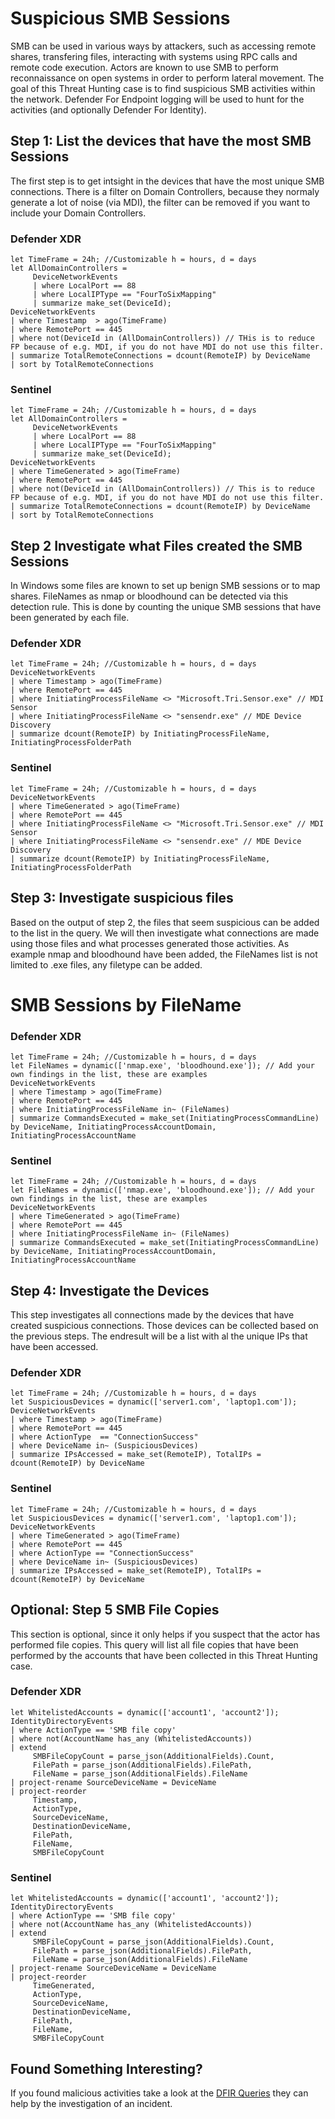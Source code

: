 # Suspicious SMB Sessions

SMB can be used in various ways by attackers, such as accessing remote shares, transfering files, interacting with systems using RPC calls and remote code execution. Actors are known to use SMB to perform reconnaissance on open systems in order to perform lateral movement. The goal of this Threat Hunting case is to find suspicious SMB activities within the network. Defender For Endpoint logging will be used to hunt for the activities (and optionally Defender For Identity). 

## Step 1: List the devices that have the most SMB Sessions

The first step is to get intsight in the devices that have the most unique SMB connections. There is a filter on Domain Controllers, because they normaly generate a lot of noise (via MDI), the filter can be removed if you want to include your Domain Controllers. 

### Defender XDR
```
let TimeFrame = 24h; //Customizable h = hours, d = days
let AllDomainControllers =
     DeviceNetworkEvents
     | where LocalPort == 88
     | where LocalIPType == "FourToSixMapping"
     | summarize make_set(DeviceId);
DeviceNetworkEvents
| where Timestamp  > ago(TimeFrame)
| where RemotePort == 445
| where not(DeviceId in (AllDomainControllers)) // THis is to reduce FP because of e.g. MDI, if you do not have MDI do not use this filter.
| summarize TotalRemoteConnections = dcount(RemoteIP) by DeviceName
| sort by TotalRemoteConnections
```
### Sentinel
```
let TimeFrame = 24h; //Customizable h = hours, d = days
let AllDomainControllers =
     DeviceNetworkEvents
     | where LocalPort == 88
     | where LocalIPType == "FourToSixMapping"
     | summarize make_set(DeviceId);
DeviceNetworkEvents
| where TimeGenerated > ago(TimeFrame)
| where RemotePort == 445
| where not(DeviceId in (AllDomainControllers)) // This is to reduce FP because of e.g. MDI, if you do not have MDI do not use this filter.
| summarize TotalRemoteConnections = dcount(RemoteIP) by DeviceName
| sort by TotalRemoteConnections
```

## Step 2 Investigate what Files created the SMB Sessions

In Windows some files are known to set up benign SMB sessions or to map shares. FileNames as nmap or bloodhound can be detected via this detection rule. This is done by counting the unique SMB sessions that have been generated by each file.

### Defender XDR
```
let TimeFrame = 24h; //Customizable h = hours, d = days
DeviceNetworkEvents
| where Timestamp > ago(TimeFrame)
| where RemotePort == 445
| where InitiatingProcessFileName <> "Microsoft.Tri.Sensor.exe" // MDI Sensor
| where InitiatingProcessFileName <> "sensendr.exe" // MDE Device Discovery
| summarize dcount(RemoteIP) by InitiatingProcessFileName, InitiatingProcessFolderPath
```
### Sentinel
```
let TimeFrame = 24h; //Customizable h = hours, d = days
DeviceNetworkEvents
| where TimeGenerated > ago(TimeFrame)
| where RemotePort == 445
| where InitiatingProcessFileName <> "Microsoft.Tri.Sensor.exe" // MDI Sensor
| where InitiatingProcessFileName <> "sensendr.exe" // MDE Device Discovery
| summarize dcount(RemoteIP) by InitiatingProcessFileName, InitiatingProcessFolderPath
```

## Step 3: Investigate suspicious files

Based on the output of step 2, the files that seem suspicious can be added to the list in the query. We will then investigate what connections are made using those files and what processes generated those activities. As example nmap and bloodhound have been added, the FileNames list is not limited to .exe files, any filetype can be added.

# SMB Sessions by FileName

### Defender XDR
```
let TimeFrame = 24h; //Customizable h = hours, d = days
let FileNames = dynamic(['nmap.exe', 'bloodhound.exe']); // Add your own findings in the list, these are examples
DeviceNetworkEvents
| where Timestamp > ago(TimeFrame)
| where RemotePort == 445
| where InitiatingProcessFileName in~ (FileNames)
| summarize CommandsExecuted = make_set(InitiatingProcessCommandLine) by DeviceName, InitiatingProcessAccountDomain, InitiatingProcessAccountName

```
### Sentinel
```
let TimeFrame = 24h; //Customizable h = hours, d = days
let FileNames = dynamic(['nmap.exe', 'bloodhound.exe']); // Add your own findings in the list, these are examples
DeviceNetworkEvents
| where TimeGenerated > ago(TimeFrame)
| where RemotePort == 445
| where InitiatingProcessFileName in~ (FileNames)
| summarize CommandsExecuted = make_set(InitiatingProcessCommandLine) by DeviceName, InitiatingProcessAccountDomain, InitiatingProcessAccountName
```

## Step 4: Investigate the Devices 

This step investigates all connections made by the devices that have created suspicious connections. Those devices can be collected based on the previous steps. The endresult will be a list with al the unique IPs that have been accessed.  

### Defender XDR
```
let TimeFrame = 24h; //Customizable h = hours, d = days
let SuspiciousDevices = dynamic(['server1.com', 'laptop1.com']);
DeviceNetworkEvents
| where Timestamp > ago(TimeFrame)
| where RemotePort == 445
| where ActionType  == "ConnectionSuccess"
| where DeviceName in~ (SuspiciousDevices)
| summarize IPsAccessed = make_set(RemoteIP), TotalIPs = dcount(RemoteIP) by DeviceName
```
### Sentinel
```
let TimeFrame = 24h; //Customizable h = hours, d = days
let SuspiciousDevices = dynamic(['server1.com', 'laptop1.com']);
DeviceNetworkEvents
| where TimeGenerated > ago(TimeFrame)
| where RemotePort == 445
| where ActionType == "ConnectionSuccess"
| where DeviceName in~ (SuspiciousDevices)
| summarize IPsAccessed = make_set(RemoteIP), TotalIPs = dcount(RemoteIP) by DeviceName
```

## Optional: Step 5  SMB File Copies

This section is optional, since it only helps if you suspect that the actor has performed file copies. This query will list all file copies that have been performed by the accounts that have been collected in this Threat Hunting case. 

### Defender XDR

```
let WhitelistedAccounts = dynamic(['account1', 'account2']);
IdentityDirectoryEvents
| where ActionType == 'SMB file copy'
| where not(AccountName has_any (WhitelistedAccounts))
| extend 
     SMBFileCopyCount = parse_json(AdditionalFields).Count,
     FilePath = parse_json(AdditionalFields).FilePath,
     FileName = parse_json(AdditionalFields).FileName
| project-rename SourceDeviceName = DeviceName
| project-reorder
     Timestamp,
     ActionType,
     SourceDeviceName,
     DestinationDeviceName,
     FilePath,
     FileName,
     SMBFileCopyCount
```
### Sentinel 
```
let WhitelistedAccounts = dynamic(['account1', 'account2']);
IdentityDirectoryEvents
| where ActionType == 'SMB file copy'
| where not(AccountName has_any (WhitelistedAccounts))
| extend 
     SMBFileCopyCount = parse_json(AdditionalFields).Count,
     FilePath = parse_json(AdditionalFields).FilePath,
     FileName = parse_json(AdditionalFields).FileName
| project-rename SourceDeviceName = DeviceName
| project-reorder
     TimeGenerated,
     ActionType,
     SourceDeviceName,
     DestinationDeviceName,
     FilePath,
     FileName,
     SMBFileCopyCount
```

## Found Something Interesting?

If you found malicious activities take a look at the [DFIR Queries](https://github.com/Bert-JanP/Hunting-Queries-Detection-Rules/tree/main/DFIR) they can help by the investigation of an incident. 
